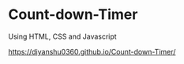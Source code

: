 # Count-down-Timer
Using HTML, CSS and Javascript

https://diyanshu0360.github.io/Count-down-Timer/
